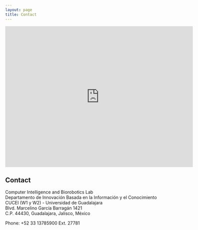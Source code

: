 ```yaml
---
layout: page
title: Contact
---
```

<div class="googleMap">
<iframe src="https://www.google.com/maps/embed?pb=!1m18!1m12!1m3!1d1989.556102694765!2d-103.32787035767524!3d20.655896284687152!2m3!1f0!2f0!3f0!3m2!1i1024!2i768!4f13.1!3m3!1m2!1s0x8428b23a9bbba80d%3A0xdacdb7fd592feb90!2sUniversity%20Center%20of%20Exact%20Sciences%20and%20Engineering!5e0!3m2!1sen!2sit!4v1709074650484!5m2!1sen!2sit" width="600" height="450" style="border:0;" allowfullscreen="" loading="lazy" referrerpolicy="no-referrer-when-downgrade"></iframe>
</div>


## Contact

Computer Intelligence and Biorobotics Lab <br/>
Departamento de Innovación Basada en la Información y el Conocimiento <br/>
CUCEI (W1 y W2) - Universidad de Guadalajara <br/>
Blvd. Marcelino García Barragán 1421 <br/>
C.P. 44430, Guadalajara, Jalisco, México <br/>

Phone: +52 33 13785900 Ext. 27781
